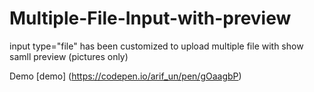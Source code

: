 # Multiple-File-Input-with-preview
input type="file" has been customized to upload multiple file with show samll preview (pictures only)

Demo [demo] (https://codepen.io/arif_un/pen/gOaagbP)

